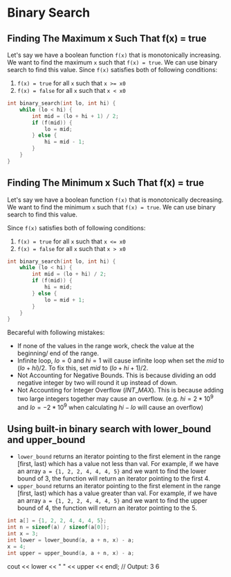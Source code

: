 # Binary Search
## Finding The Maximum x Such That f(x) = true
Let's say we have a boolean function `f(x)` that is monotonically increasing. We want to find the maximum `x` such that `f(x) = true`. We can use binary search to find this value.
Since `f(x)` satisfies both of following conditions:
1. `f(x) = true` for all `x` such that `x >= x0`
2. `f(x) = false` for all `x` such that `x < x0`
```cpp
int binary_search(int lo, int hi) {
    while (lo < hi) {
        int mid = (lo + hi + 1) / 2;
        if (f(mid)) {
            lo = mid;
        } else {
            hi = mid - 1;
        }
    }
}
```

## Finding The Minimum x Such That f(x) = true

Let's say we have a boolean function `f(x)` that is monotonically decreasing. We want to find the minimum `x` such that `f(x) = true`. We can use binary search to find this value.

Since `f(x)` satisfies both of following conditions:
1. `f(x) = true` for all `x` such that `x <= x0`
2. `f(x) = false` for all `x` such that `x > x0`
```cpp
int binary_search(int lo, int hi) {
    while (lo < hi) {
        int mid = (lo + hi) / 2;
        if (f(mid)) {
            hi = mid;
        } else {
            lo = mid + 1;
        }
    }
}
```

Becareful with following mistakes:
- If none of the values in the range work, check the value at the beginning/ end of the range.
- Infinite loop, $lo = 0$ and $hi = 1$ will cause infinite loop when set the $mid$ to $(lo + hi) / 2$. To fix this, set $mid$ to $(lo + hi + 1) / 2$.
- Not Accounting for Negative Bounds. This is because dividing an odd negative integer by two will round it up instead of down.
- Not Accounting for Integer Overflow ($INT\_MAX$). This is because adding two large integers together may cause an overflow. (e.g. $hi = 2*10^9$ and $lo = -2*10^9$ when calculating $hi - lo$ will cause an overflow)

## Using built-in binary search with lower_bound and upper_bound
- `lower_bound` returns an iterator pointing to the first element in the range [first, last) which has a value not less than val. For example, if we have an array `a = {1, 2, 2, 4, 4, 4, 5}` and we want to find the lower bound of 3, the function will return an iterator pointing to the first 4.
- `upper_bound` returns an iterator pointing to the first element in the range [first, last) which has a value greater than val. For example, if we have an array `a = {1, 2, 2, 4, 4, 4, 5}` and we want to find the upper bound of 4, the function will return an iterator pointing to the 5.
```cpp
int a[] = {1, 2, 2, 4, 4, 4, 5};
int n = sizeof(a) / sizeof(a[0]);
int x = 3;
int lower = lower_bound(a, a + n, x) - a;
x = 4;
int upper = upper_bound(a, a + n, x) - a;
```
cout << lower << " " << upper << endl; // Output: 3 6
```
